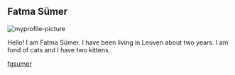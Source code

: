 ## Fatma Sümer 
![myprofile-picture](https://user-images.githubusercontent.com/50924016/59953018-9ea64e00-947e-11e9-8c36-f22dbc32d19f.jpg)

Hello! I am Fatma Sümer. I have been living in Leuven about two years. I am fond of cats and I have two kittens. 

[fgsumer](https://github.com/fgsumer)
